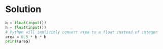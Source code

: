 # Solution

```python
b = float(input())
h = float(input())
# Python will implicitly convert area to a float instead of integer
area = 0.5 * b * h
print(area)

```
  